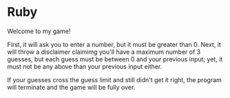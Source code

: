 # Ruby
Welcome to my game!

First, it will ask you to enter a number, but it must be greater than 0. Next, it will throw a disclaimer claimimg you'll have a maximum number of 3 guesses, but each guess must be between 0 and your previous input; yet, it must not be any above than your previous input either.

If your guesses cross the guess limit and still didn't get it right, the program will terminate and the game will be fully over.
